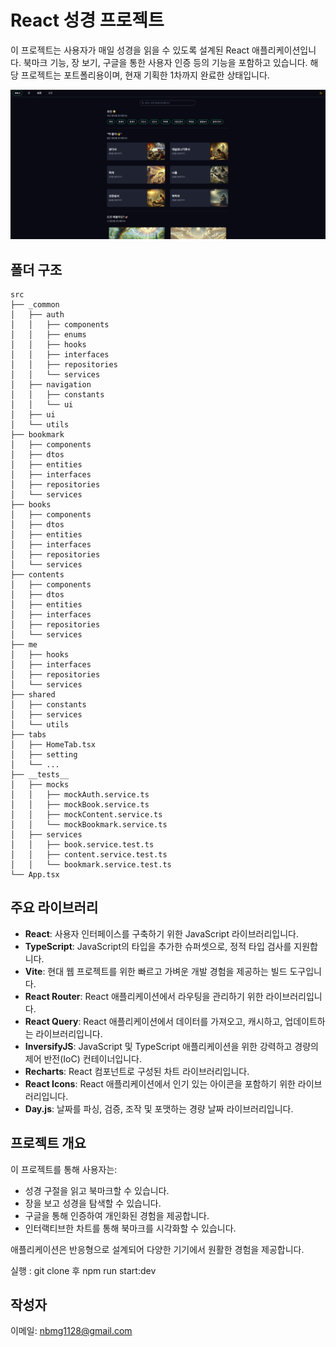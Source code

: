 # React 성경 프로젝트

이 프로젝트는 사용자가 매일 성경을 읽을 수 있도록 설계된 React 애플리케이션입니다.
북마크 기능, 장 보기, 구글을 통한 사용자 인증 등의 기능을 포함하고 있습니다.
해당 프로젝트는 포트폴리용이며, 현재 기획한 1차까지 완료한 상태입니다.

![스크린샷 설명](public/assets/screenshot/screenshot_1.png)

## 폴더 구조

```
src
├── _common
│   ├── auth
│   │   ├── components
│   │   ├── enums
│   │   ├── hooks
│   │   ├── interfaces
│   │   ├── repositories
│   │   └── services
│   ├── navigation
│   │   ├── constants
│   │   └── ui
│   ├── ui
│   └── utils
├── bookmark
│   ├── components
│   ├── dtos
│   ├── entities
│   ├── interfaces
│   ├── repositories
│   └── services
├── books
│   ├── components
│   ├── dtos
│   ├── entities
│   ├── interfaces
│   ├── repositories
│   └── services
├── contents
│   ├── components
│   ├── dtos
│   ├── entities
│   ├── interfaces
│   ├── repositories
│   └── services
├── me
│   ├── hooks
│   ├── interfaces
│   ├── repositories
│   └── services
├── shared
│   ├── constants
│   ├── services
│   └── utils
├── tabs
│   ├── HomeTab.tsx
│   ├── setting
│   └── ...
├── __tests__                
│   ├── mocks                
│   │   ├── mockAuth.service.ts
│   │   ├── mockBook.service.ts
│   │   ├── mockContent.service.ts
│   │   └── mockBookmark.service.ts
│   ├── services            
│   │   ├── book.service.test.ts
│   │   ├── content.service.test.ts
│   │   └── bookmark.service.test.ts
└── App.tsx
```

## 주요 라이브러리

- **React**: 사용자 인터페이스를 구축하기 위한 JavaScript 라이브러리입니다.
- **TypeScript**: JavaScript의 타입을 추가한 슈퍼셋으로, 정적 타입 검사를 지원합니다.
- **Vite**: 현대 웹 프로젝트를 위한 빠르고 가벼운 개발 경험을 제공하는 빌드 도구입니다.
- **React Router**: React 애플리케이션에서 라우팅을 관리하기 위한 라이브러리입니다.
- **React Query**: React 애플리케이션에서 데이터를 가져오고, 캐시하고, 업데이트하는 라이브러리입니다.
- **InversifyJS**: JavaScript 및 TypeScript 애플리케이션을 위한 강력하고 경량의 제어 반전(IoC) 컨테이너입니다.
- **Recharts**: React 컴포넌트로 구성된 차트 라이브러리입니다.
- **React Icons**: React 애플리케이션에서 인기 있는 아이콘을 포함하기 위한 라이브러리입니다.
- **Day.js**: 날짜를 파싱, 검증, 조작 및 포맷하는 경량 날짜 라이브러리입니다.

## 프로젝트 개요

이 프로젝트를 통해 사용자는:

- 성경 구절을 읽고 북마크할 수 있습니다.
- 장을 보고 성경을 탐색할 수 있습니다.
- 구글을 통해 인증하여 개인화된 경험을 제공합니다.
- 인터랙티브한 차트를 통해 북마크를 시각화할 수 있습니다.

애플리케이션은 반응형으로 설계되어 다양한 기기에서 원활한 경험을 제공합니다.

실행 :
git clone 후 npm run start:dev 

## 작성자
이메일: nbmg1128@gmail.com
